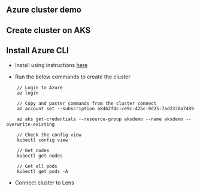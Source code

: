 ## Azure cluster demo

## Create cluster on AKS
## Install Azure CLI 

- Install using instructions [here](https://learn.microsoft.com/en-us/cli/azure/install-azure-cli)

- Run the below commands to create the cluster

```
    // Login to Azure
    az login

    // Copy and paster commands from the cluster connect
    az account set --subscription a8462f4c-ce9c-42bc-9d25-7ad2330a7489

    az aks get-credentials --resource-group aksdemo --name aksdemo --overwrite-existing

    // Check the config view
    kubectl config view

    // Get nodes 
    kubectl get nodes

    // Get all pods
    kubectl get pods -A
```

- Connect cluster to Lens